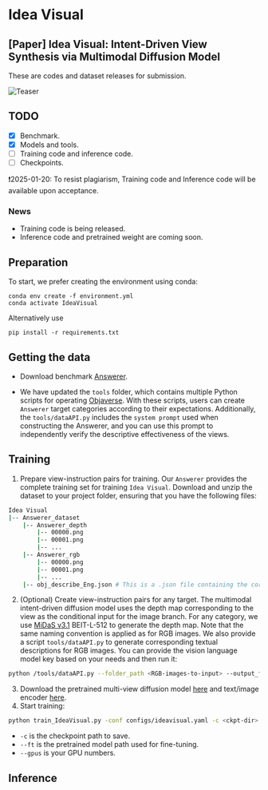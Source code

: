 # Idea Visual
## [Paper] Idea Visual: Intent-Driven View Synthesis via Multimodal Diffusion Model
These are codes and dataset releases for submission.

![Teaser](https://github.com/Anonymous-submission-ID1087/Idea-Visual/blob/main/teaser.png)

## TODO
- [x] Benchmark.
- [x] Models and tools.
- [ ] Training code and inference code.
- [ ] Checkpoints.

❗️2025-01-20: To resist plagiarism, Training code and Inference code will be available upon acceptance.

### News
- Training code is being released.
- Inference code and pretrained weight are coming soon.

## Preparation

To start, we prefer creating the environment using conda:

```
conda env create -f environment.yml
conda activate IdeaVisual
```

Alternatively use

```
pip install -r requirements.txt
```

## Getting the data

- Download benchmark [Answerer](https://1drv.ms/u/s!AoXcO8rD9StlbTeugyChsRUkzQM?e=i9QaKy).

- We have updated the `tools` folder, which contains multiple Python scripts for operating [Objaverse](https://objaverse.allenai.org/). With these scripts, users can create `Answerer` target categories according to their expectations. Additionally, the `tools/dataAPI.py` includes the `system prompt` used when constructing the Answerer, and you can use this prompt to independently verify the descriptive effectiveness of the views.

## Training
1. Prepare view-instruction pairs for training. Our `Answerer` provides the complete training set for training `Idea Visual`. Download and unzip the dataset to your project folder, ensuring that you have the following files:
```bash
Idea Visual
|-- Answerer_dataset
    |-- Answerer_depth
        |-- 00000.png
        |-- 00001.png
        |-- ...
    |-- Answerer_rgb
        |-- 00000.png
        |-- 00001.png
        |-- ...
    |-- obj_describe_Eng.json # This is a .json file containing the corresponding instruction descriptions for each view.
```
2. (Optional) Create view-instruction pairs for any target. The multimodal intent-driven diffusion model uses the depth map corresponding to the view as the conditional input for the image branch. For any category, we use [MiDaS v3.1](https://github.com/isl-org/MiDaS) BEIT-L-512 to generate the depth map. Note that the same naming convention is applied as for RGB images. We also provide a script `tools/dataAPI.py` to generate corresponding textual descriptions for RGB images. You can provide the vision language model key based on your needs and then run it:
```bash
python /tools/dataAPI.py --folder_path <RGB-images-to-input> --output_file <instuctions-in-.json-format-to-output>
```
3. Download the pretrained multi-view diffusion model [here](https://1drv.ms/u/c/652bf5c3ca3bdc85/EeK64dayqmxJgNqSIquzp2ABbWluSn7D_5SgXU61RnPWKw) and text/image encoder [here](https://1drv.ms/u/c/652bf5c3ca3bdc85/ETlxiz1yhitGqJlCAhIE8CYBe3SVcPUK3yCuqdPHRf5E3A?e=cL6uTe).
4. Start training:
```bash
python train_IdeaVisual.py -conf configs/ideavisual.yaml -c <ckpt-dir> --ft <your multi-view diffusion model> <your text/image encoder> --gpus 0,1,2,3,4,5,6,7
```
- `-c` is the checkpoint path to save.
- `--ft` is the pretrained model path used for fine-tuning.
- `--gpus` is your GPU numbers.


## Inference
